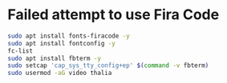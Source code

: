 # Failed attempt to use Fira Code

```sh
sudo apt install fonts-firacode -y
sudo apt install fontconfig -y
fc-list
sudo apt install fbterm -y
sudo setcap 'cap_sys_tty_config+ep' $(command -v fbterm)
sudo usermod -aG video thalia
```

